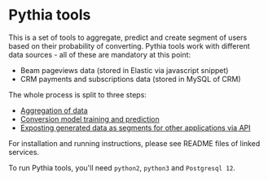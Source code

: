 # Pythia tools

This is a set of tools to aggregate, predict and create segment of users based on their probability of converting. Pythia tools work with different data sources - all of these are mandatory at this point:

- Beam pageviews data (stored in Elastic via javascript snippet)
- CRM payments and subscriptions data (stored in MySQL of CRM)

The whole process is split to three steps:

- [Aggregation of data](cmd/aggregate)
- [Conversion model training and prediction](cmd/conversion_prediction)
- [Exposting generated data as segments for other applications via API](cmd/pythia_segments)

For installation and running instructions, please see README files of linked services.

To run Pythia tools, you'll need `python2`, `python3` and `Postgresql 12`.